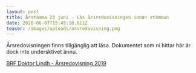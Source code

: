 ```yaml
---
layout: post
title: Årstämma 23 juni - Läs årsredovisningen innan stämman
date: 2020-06-07T15:45:18.611Z
teaser: /images/uploads/arsredovisning.png
---
```

Årsredovisningen finns tillgänglig att läsa. Dokumentet som ni hittar här är dock inte undersktivet ännu.

[BRF Doktor Lindh - Årsredovisning 2019](/images/uploads/Aresredovisning_2019_ej_undertecknad_BRF_DrLindh.pdf)